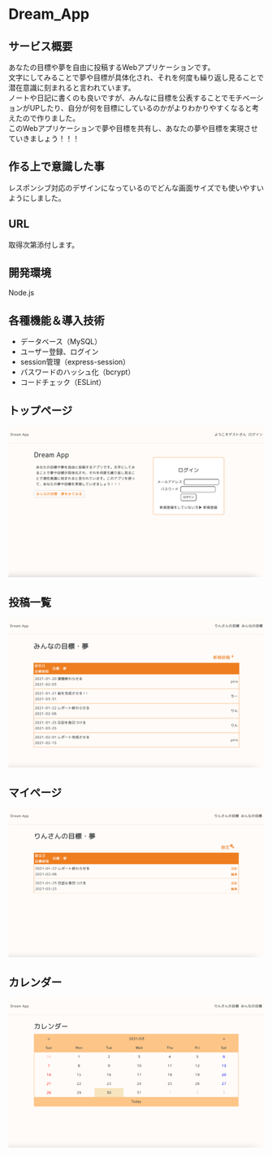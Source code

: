 # Dream_App
## サービス概要
あなたの目標や夢を自由に投稿するWebアプリケーションです。  
文字にしてみることで夢や目標が具体化され、それを何度も繰り返し見ることで潜在意識に刻まれると言われています。  
ノートや日記に書くのも良いですが、みんなに目標を公表することでモチベーションがUPしたり、自分が何を目標にしているのかがよりわかりやすくなると考えたので作りました。  
このWebアプリケーションで夢や目標を共有し、あなたの夢や目標を実現させていきましょう！！！

## 作る上で意識した事
レスポンシブ対応のデザインになっているのでどんな画面サイズでも使いやすいようにしました。

## URL
取得次第添付します。

## 開発環境
Node.js

## 各種機能＆導入技術
- データベース（MySQL）
- ユーザー登録、ログイン
- session管理（express-session）
- パスワードのハッシュ化（bcrypt）
- コードチェック（ESLint）

## トップページ
![top](./public/images/Dream_App_top.png)

## 投稿一覧
![top](./public/images/Dream_App_index.png)

## マイページ
![top](./public/images/Dream_App_my.png)

## カレンダー
![top](./public/images/Dream_App_calendar.png)